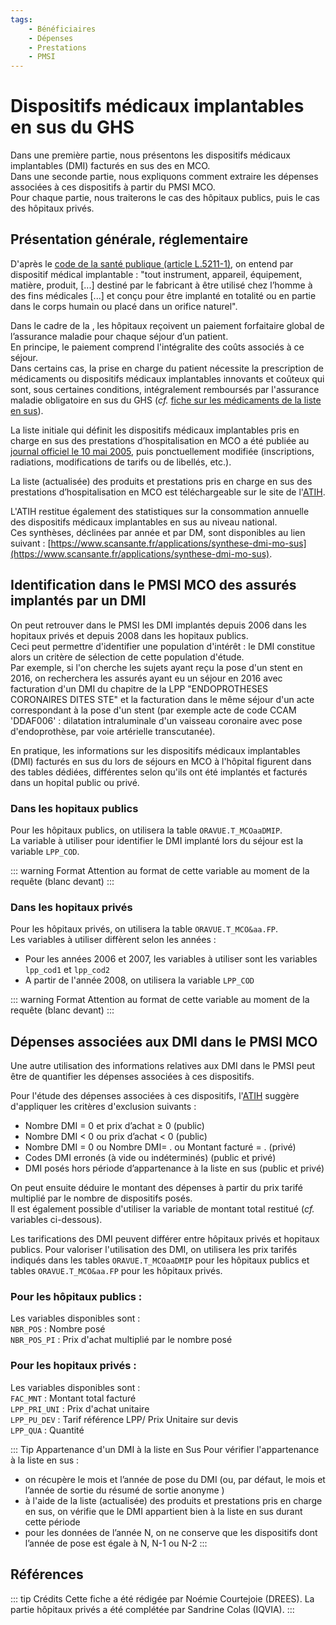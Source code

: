 ```yaml
---
tags:
    - Bénéficiaires
    - Dépenses
    - Prestations
    - PMSI
---
```


# Dispositifs médicaux implantables en sus du GHS 
<!-- SPDX-License-Identifier: MPL-2.0 -->

<TagLinks />

Dans une première partie, nous présentons les dispositifs médicaux implantables (DMI) facturés en sus des <PreviewPage text="GHS" link="../glossaire/GHS.html" /> en MCO.  
Dans une seconde partie, nous expliquons comment extraire les dépenses associées à ces dispositifs à partir du PMSI MCO.  
Pour chaque partie, nous traiterons le cas des hôpitaux publics, puis le cas des hôpitaux privés.

## Présentation générale, réglementaire

D'après le [code de la santé publique (article L.5211-1)](https://www.legifrance.gouv.fr/affichCodeArticle.do?cidTexte=LEGITEXT000006072665&idArticle=LEGIARTI000006690281), on entend par dispositif médical implantable : 
"tout instrument, appareil, équipement, matière, produit, [...] destiné par le fabricant à être 
utilisé chez l’homme à des fins médicales [...] et conçu pour être implanté en totalité ou en 
partie dans le corps humain ou placé dans un orifice naturel". 

Dans le cadre de la <PreviewPage text="T2A" link="../glossaire/T2A.html" />, les hôpitaux reçoivent 
un paiement forfaitaire global de l’assurance maladie pour chaque séjour d’un patient.  
En principe, le paiement comprend l'intégralite des coûts associés à ce séjour.   
Dans certains cas, la prise en charge du patient nécessite la prescription de médicaments
ou dispositifs médicaux implantables innovants et coûteux qui sont, sous certaines conditions, intégralement remboursés par 
l'assurance maladie obligatoire en sus du GHS (*cf.* [fiche sur les médicaments de la liste en sus](../fiches/medicaments_de_la_liste_en_sus.md)). 

La liste initiale qui définit les dispositifs médicaux implantables pris en charge en sus des prestations d’hospitalisation en MCO 
a été publiée au [journal officiel le 10 mai 2005](http://www.cpam21.fr/Flashs2007/Etablissements/Docs_15-02-2005/Etab_08-06-2005/medicaments_retrocedes_mai_05_annexe1.pdf), 
puis ponctuellement modifiée (inscriptions, radiations, modifications de tarifs ou de libellés, etc.).  

La liste (actualisée) des produits et prestations pris en charge en sus des prestations d’hospitalisation en MCO est téléchargeable sur le site de l'[ATIH](https://www.atih.sante.fr/dispositifs-medicaux-pris-en-charge-en-sus).  

L'ATIH restitue également des statistiques sur la consommation annuelle des dispositifs médicaux implantables en sus au niveau national.  
Ces synthèses, déclinées par année et par DM, sont disponibles au lien suivant : [https://www.scansante.fr/applications/synthese-dmi-mo-sus](https://www.scansante.fr/applications/synthese-dmi-mo-sus).  

## Identification dans le PMSI MCO des assurés implantés par un DMI

On peut retrouver dans le PMSI les DMI implantés depuis 2006 dans les hopitaux privés et depuis 2008 dans les hopitaux publics.  
Ceci peut permettre d'identifier une population d'intérêt : le DMI constitue alors un critère de sélection de cette population d'étude.  
Par exemple, si l'on cherche les sujets ayant reçu la pose d'un stent en 2016, on recherchera les assurés ayant eu un séjour en 2016 avec facturation d'un DMI du chapitre de la LPP "ENDOPROTHESES CORONAIRES DITES STE"
et la facturation dans le même séjour d'un acte correspondant à la pose d'un stent 
(par exemple acte de code CCAM 'DDAF006' : dilatation intraluminale d'un vaisseau coronaire avec pose d'endoprothèse, par voie artérielle transcutanée).

En pratique, les informations sur les dispositifs médicaux implantables (DMI) facturés en sus du <PreviewPage text="GHS" link="../glossaire/GHS.html" /> 
lors de séjours en MCO à l'hôpital figurent dans des tables dédiées, différentes selon qu'ils ont été implantés et facturés dans un hopital public ou privé.

### Dans les hopitaux publics

Pour les hôpitaux publics, on utilisera la table `ORAVUE.T_MCOaaDMIP`.  
La variable à utiliser pour identifier le DMI implanté lors du séjour est la variable `LPP_COD`.

::: warning Format
Attention au format de cette variable au moment de la requête (blanc devant)
::: 


### Dans les hopitaux privés

Pour les hôpitaux privés, on utilisera la table `ORAVUE.T_MCO&aa.FP`.  
Les variables à utiliser diffèrent selon les années : 
- Pour les années 2006 et 2007, les variables à utiliser sont les variables `lpp_cod1` et `lpp_cod2`
- A partir de l'année 2008, on utilisera la variable `LPP_COD`

::: warning Format
Attention au format de cette variable au moment de la requête (blanc devant)
::: 

## Dépenses associées aux DMI dans le PMSI MCO 

Une autre utilisation des informations relatives aux DMI dans le PMSI peut être de quantifier les dépenses associées à ces dispositifs.

Pour l'étude des dépenses associées à ces dispositifs, l'[ATIH](https://www.scansante.fr/applications/synthese-dmi-mo-sus) suggère d'appliquer les critères d'exclusion suivants :  
- Nombre DMI = 0 et prix d’achat ≥ 0 (public)
- Nombre DMI < 0 ou prix d’achat < 0 (public)
- Nombre DMI = 0 ou Nombre DMI= . ou Montant facturé = . (privé)
- Codes DMI erronés (à vide ou indéterminés) (public et privé)
- DMI posés hors période d’appartenance à la liste en sus (public et privé)

On peut ensuite déduire le montant des dépenses à partir du prix tarifé multiplié par le nombre de dispositifs posés.   
Il est également possible d'utiliser la variable de montant total restitué (*cf.* variables ci-dessous).  

Les tarifications des DMI peuvent différer entre hôpitaux privés et hopitaux publics.
Pour valoriser l'utilisation des DMI, on utilisera les prix tarifés indiqués dans les tables `ORAVUE.T_MCOaaDMIP` pour les hôpitaux publics et tables `ORAVUE.T_MCO&aa.FP` pour les hôpitaux privés.

### Pour les hôpitaux publics : 
Les variables disponibles sont :  
`NBR_POS`	: Nombre posé  
`NBR_POS_PI` : Prix d'achat multiplié par le nombre posé  

### Pour les hopitaux privés : 
Les variables disponibles sont :   
`FAC_MNT` : Montant total facturé  
`LPP_PRI_UNI` :	Prix d'achat unitaire  
`LPP_PU_DEV` :	Tarif référence LPP/ Prix Unitaire sur devis  
`LPP_QUA` :	Quantité  

::: Tip Appartenance d'un DMI à la liste en Sus
Pour vérifier l'appartenance à la liste en sus : 
- on récupère le mois et l’année de pose du DMI (ou, par défaut, le mois et l’année de sortie du résumé de sortie anonyme <PreviewPage text="RSA" link="../glossaire/RSA.html" />)
- à l'aide de la liste (actualisée) des produits et prestations pris en charge en sus, 
  on vérifie que le DMI appartient bien à la liste en sus durant cette période
- pour les données de l’année N, on ne conserve que les dispositifs dont l’année de pose est égale à N, N-1 ou N-2
:::

## Références

::: tip Crédits
Cette fiche a été rédigée par Noémie Courtejoie (DREES).
La partie hôpitaux privés a été complétée par Sandrine Colas (IQVIA).
:::